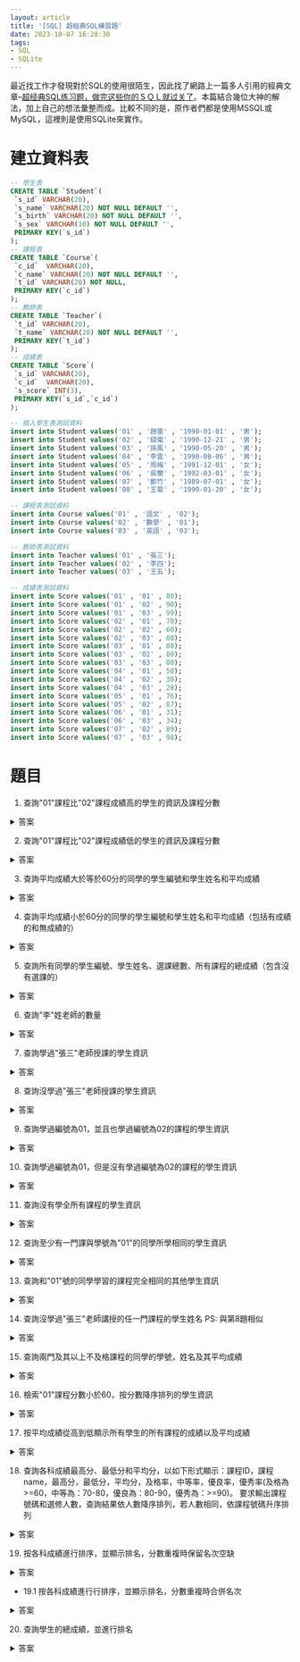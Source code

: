 ```yaml
---
layout: article
title: '[SQL] 超經典SQL練習題'
date: 2023-10-07 16:28:30
tags:
- SQL
- SQLite
---
```

最近找工作才發現對於SQL的使用很陌生，因此找了網路上一篇多人引用的經典文章–[超经典SQL练习题，做完这些你的ＳＱＬ就过关了](https://blog.csdn.net/flycat296/article/details/63681089)。本篇結合幾位大神的解法，加上自己的想法彙整而成。比較不同的是，原作者們都是使用MSSQL或MySQL，這裡則是使用SQLite來實作。
<!--more-->

# 建立資料表

```sql
-- 學生表
CREATE TABLE `Student`(
 `s_id` VARCHAR(20),
 `s_name` VARCHAR(20) NOT NULL DEFAULT '',
 `s_birth` VARCHAR(20) NOT NULL DEFAULT '',
 `s_sex` VARCHAR(10) NOT NULL DEFAULT '',
 PRIMARY KEY(`s_id`)
);
-- 課程表
CREATE TABLE `Course`(
 `c_id`  VARCHAR(20),
 `c_name` VARCHAR(20) NOT NULL DEFAULT '',
 `t_id` VARCHAR(20) NOT NULL,
 PRIMARY KEY(`c_id`)
);
-- 教師表
CREATE TABLE `Teacher`(
 `t_id` VARCHAR(20),
 `t_name` VARCHAR(20) NOT NULL DEFAULT '',
 PRIMARY KEY(`t_id`)
);
-- 成績表
CREATE TABLE `Score`(
 `s_id` VARCHAR(20),
 `c_id`  VARCHAR(20),
 `s_score` INT(3),
 PRIMARY KEY(`s_id`,`c_id`)
);

-- 插入學生表測試資料
insert into Student values('01' , '趙雷' , '1990-01-01' , '男');
insert into Student values('02' , '錢電' , '1990-12-21' , '男');
insert into Student values('03' , '孫風' , '1990-05-20' , '男');
insert into Student values('04' , '李雲' , '1990-08-06' , '男');
insert into Student values('05' , '周梅' , '1991-12-01' , '女');
insert into Student values('06' , '吳蘭' , '1992-03-01' , '女');
insert into Student values('07' , '鄭竹' , '1989-07-01' , '女');
insert into Student values('08' , '王菊' , '1990-01-20' , '女');

-- 課程表測試資料
insert into Course values('01' , '語文' , '02');
insert into Course values('02' , '數學' , '01');
insert into Course values('03' , '英語' , '03');

-- 教師表測試資料
insert into Teacher values('01' , '張三');
insert into Teacher values('02' , '李四');
insert into Teacher values('03' , '王五');

-- 成績表測試資料
insert into Score values('01' , '01' , 80);
insert into Score values('01' , '02' , 90);
insert into Score values('01' , '03' , 99);
insert into Score values('02' , '01' , 70);
insert into Score values('02' , '02' , 60);
insert into Score values('02' , '03' , 80);
insert into Score values('03' , '01' , 80);
insert into Score values('03' , '02' , 80);
insert into Score values('03' , '03' , 80);
insert into Score values('04' , '01' , 50);
insert into Score values('04' , '02' , 30);
insert into Score values('04' , '03' , 20);
insert into Score values('05' , '01' , 76);
insert into Score values('05' , '02' , 87);
insert into Score values('06' , '01' , 31);
insert into Score values('06' , '03' , 34);
insert into Score values('07' , '02' , 89);
insert into Score values('07' , '03' , 98);
```

# 題目

1. 查詢"01"課程比"02"課程成績高的學生的資訊及課程分數
<details>
    <summary>答案</summary>
```sql
SELECT a.*, b.s_score as score_01, c.s_score as score_02 FROM Student a 
JOIN Score b ON a.s_id = b.s_id AND b.c_id = '01'
JOIN Score c ON a.s_id = c.s_id AND c.c_id = '02'
WHERE b.s_score > c.s_score
```
結果
```
+------+--------+------------+-------+----------+----------+
| s_id | s_name | s_birth    | s_sex | score_01 | score_02 |
+------+--------+------------+-------+----------+----------+
| 02   | 錢電   | 1990-12-21 | 男    | 70       | 60       |
| 04   | 李雲   | 1990-08-06 | 男    | 50       | 30       |
+------+--------+------------+-------+----------+----------+
```
</details>

2. 查詢"01"課程比"02"課程成績低的學生的資訊及課程分數
<details>
    <summary>答案</summary>
```sql
SELECT a.*, b.s_score as score_01, c.s_score as score_02 FROM Student a 
JOIN Score b ON a.s_id = b.s_id AND b.c_id = '01'
JOIN Score c ON a.s_id = c.s_id AND c.c_id = '02'
WHERE b.s_score < c.s_score
```
結果
```
+------+--------+------------+-------+----------+----------+
| s_id | s_name | s_birth    | s_sex | score_01 | score_02 |
+------+--------+------------+-------+----------+----------+
| 01   | 趙雷   | 1990-01-01 | 男    | 80       | 90       |
| 05   | 周梅   | 1991-12-01 | 女    | 76       | 87       |
+------+--------+------------+-------+----------+----------+
```
</details>

3. 查詢平均成績大於等於60分的同學的學生編號和學生姓名和平均成績
<details>
    <summary>答案</summary>
```sql
SELECT a.s_id, s_name, ROUND(AVG(s_score), 2) AS avg_score FROM Student a
JOIN Score b ON a.s_id = b.s_id
GROUP BY a.s_id
HAVING avg_score >= 60
```
結果
```
+------+--------+-----------+
| s_id | s_name | avg_score |
+------+--------+-----------+
| 01   | 趙雷   | 89.67     |
| 02   | 錢電   | 70.0      |
| 03   | 孫風   | 80.0      |
| 05   | 周梅   | 81.5      |
| 07   | 鄭竹   | 93.5      |
+------+--------+-----------+
```
</details>

4. 查詢平均成績小於60分的同學的學生編號和學生姓名和平均成績（包括有成績的和無成績的）
<details>
    <summary>答案</summary>
使用ifnull()函式
```sql
SELECT a.s_id, s_name, ROUND(ifnull(AVG(s_score), 0), 2) AS avg_score FROM Student a
LEFT JOIN Score b ON a.s_id = b.s_id
GROUP BY a.s_id
HAVING avg_score < 60
```
結果
```
+------+--------+-----------+
| s_id | s_name | avg_score |
+------+--------+-----------+
| 04   | 李雲   | 33.33     |
| 06   | 吳蘭   | 32.5      |
| 08   | 王菊   | 0.0       |
+------+--------+-----------+
```
</details>

5. 查詢所有同學的學生編號、學生姓名、選課總數、所有課程的總成績（包含沒有選課的）
<details>
    <summary>答案</summary>
```sql
SELECT a.s_id, s_name, COUNT(c_id) as course_count, ifnull(SUM(s_score), 0) as total_score FROM Student a
LEFT JOIN Score b ON a.s_id = b.s_id
GROUP BY a.s_id
```
結果
```
+------+--------+--------------+-------------+
| s_id | s_name | course_count | total_score |
+------+--------+--------------+-------------+
| 01   | 趙雷   | 3            | 269         |
| 02   | 錢電   | 3            | 210         |
| 03   | 孫風   | 3            | 240         |
| 04   | 李雲   | 3            | 100         |
| 05   | 周梅   | 2            | 163         |
| 06   | 吳蘭   | 2            | 65          |
| 07   | 鄭竹   | 2            | 187         |
| 08   | 王菊   | 0            | 0           |
+------+--------+--------------+-------------+
```
</details>

6. 查詢"李"姓老師的數量
<details>
    <summary>答案</summary>
```sql
SELECT COUNT() FROM Teacher
WHERE t_name LIKE '李%'
```
結果
```
+---------+
| COUNT() |
+---------+
| 1       |
+---------+
```
</details>

7. 查詢學過"張三"老師授課的學生資訊
<details>
    <summary>答案</summary>
方法一
```sql
SELECT * FROM Student
WHERE s_id IN (
    SELECT s.s_id FROM Score s -- 透過課程找出對應的學號
    JOIN Course c ON s.c_id = c.c_id AND c.t_id = (
        SELECT t_id FROM Teacher WHERE t_name = '張三'
    )
)
```
方法二
```sql
SELECT a.* FROM Student a
JOIN Score b ON a.s_id = b.s_id AND b.c_id = (
    SELECT c_id FROM Course WHERE t_id = (
        SELECT t_id FROM Teacher WHERE t_name = '張三'
    )
)
```
結果
```
+------+--------+------------+-------+
| s_id | s_name | s_birth    | s_sex |
+------+--------+------------+-------+
| 01   | 趙雷   | 1990-01-01 | 男    |
| 02   | 錢電   | 1990-12-21 | 男    |
| 03   | 孫風   | 1990-05-20 | 男    |
| 04   | 李雲   | 1990-08-06 | 男    |
| 05   | 周梅   | 1991-12-01 | 女    |
| 07   | 鄭竹   | 1989-07-01 | 女    |
+------+--------+------------+-------+
```
</details>

8. 查詢沒學過"張三"老師授課的學生資訊
<details>
    <summary>答案</summary>
```sql
SELECT * FROM Student
WHERE s_id NOT IN ( -- 透過學號取反
    SELECT s.s_id FROM Score s
    JOIN Course c ON s.c_id = c.c_id AND c.t_id = (
        SELECT t_id FROM Teacher WHERE t_name = '張三'
    )
)
```
結果
```
+------+--------+------------+-------+
| s_id | s_name | s_birth    | s_sex |
+------+--------+------------+-------+
| 06   | 吳蘭   | 1992-03-01 | 女    |
| 08   | 王菊   | 1990-01-20 | 女    |
+------+--------+------------+-------+
```
</details>

9. 查詢學過編號為01，並且也學過編號為02的課程的學生資訊
<details>
    <summary>答案</summary>
```sql
SELECT * FROM Student
WHERE s_id IN (
    SELECT s1.s_id FROM Score s1
    JOIN Score s2 ON s1.s_id = s2.s_id -- 透過自連線實現
    WHERE s1.c_id = '01' AND s2.c_id = '02'
)
```
結果
```
+------+--------+------------+-------+
| s_id | s_name | s_birth    | s_sex |
+------+--------+------------+-------+
| 01   | 趙雷   | 1990-01-01 | 男    |
| 02   | 錢電   | 1990-12-21 | 男    |
| 03   | 孫風   | 1990-05-20 | 男    |
| 04   | 李雲   | 1990-08-06 | 男    |
| 05   | 周梅   | 1991-12-01 | 女    |
+------+--------+------------+-------+
```
</details>

10. 查詢學過編號為01，但是沒有學過編號為02的課程的學生資訊
<details>
    <summary>答案</summary>
```sql
SELECT * FROM Student
WHERE s_id IN (
    SELECT s_id FROM Score 
    WHERE c_id = '01' AND s_id NOT IN (
        SELECT s_id FROM Score WHERE c_id = '02' -- 學過02課程的學生
    )    
)
```
結果
```
+------+--------+------------+-------+
| s_id | s_name | s_birth    | s_sex |
+------+--------+------------+-------+
| 06   | 吳蘭   | 1992-03-01 | 女    |
+------+--------+------------+-------+
```
</details>

11. 查詢沒有學全所有課程的學生資訊
<details>
    <summary>答案</summary>
```sql
SELECT a.*, COUNT(b.c_id) as course_count FROM Student a
LEFT JOIN Score b ON a.s_id = b.s_id
GROUP BY b.s_id
HAVING course_count < (
    SELECT COUNT() FROM Course
)
```
結果
```
+------+--------+------------+-------+--------------+
| s_id | s_name | s_birth    | s_sex | course_count |
+------+--------+------------+-------+--------------+
| 08   | 王菊   | 1990-01-20 | 女    | 0            |
| 05   | 周梅   | 1991-12-01 | 女    | 2            |
| 06   | 吳蘭   | 1992-03-01 | 女    | 2            |
| 07   | 鄭竹   | 1989-07-01 | 女    | 2            |
+------+--------+------------+-------+--------------+
```
</details>

12. 查詢至少有一門課與學號為"01"的同學所學相同的學生資訊
<details>
    <summary>答案</summary>
```sql
SELECT a.* FROM Student a
JOIN Score b ON a.s_id = b.s_id
WHERE b.c_id IN (
    SELECT c_id FROM Score WHERE s_id = '01'
) AND b.s_id != '01'
GROUP BY b.s_id
```
結果
```
+------+--------+------------+-------+
| s_id | s_name | s_birth    | s_sex |
+------+--------+------------+-------+
| 02   | 錢電   | 1990-12-21 | 男    |
| 03   | 孫風   | 1990-05-20 | 男    |
| 04   | 李雲   | 1990-08-06 | 男    |
| 05   | 周梅   | 1991-12-01 | 女    |
| 06   | 吳蘭   | 1992-03-01 | 女    |
| 07   | 鄭竹   | 1989-07-01 | 女    |
+------+--------+------------+-------+
```
</details>

13. 查詢和"01"號的同學學習的課程完全相同的其他學生資訊
<details>
    <summary>答案</summary>
使用group_concat()函式
```sql
SELECT a.* FROM Student a
JOIN Score b ON a.s_id = b.s_id
GROUP BY b.s_id
HAVING group_concat(b.c_id) = (
    SELECT group_concat(c_id) FROM Score WHERE s_id = '01'
) AND b.s_id != '01'
```
結果
```
+------+--------+------------+-------+
| s_id | s_name | s_birth    | s_sex |
+------+--------+------------+-------+
| 02   | 錢電   | 1990-12-21 | 男    |
| 03   | 孫風   | 1990-05-20 | 男    |
| 04   | 李雲   | 1990-08-06 | 男    |
+------+--------+------------+-------+
```
</details>

14. 查詢沒學過"張三"老師講授的任一門課程的學生姓名
PS: 與第8題相似
<details>
    <summary>答案</summary>
```sql
SELECT s_name FROM Student
WHERE s_id NOT IN ( -- 透過學號取反
    SELECT s.s_id FROM Score s
    JOIN Course c ON s.c_id = c.c_id AND c.t_id = (
        SELECT t_id FROM Teacher WHERE t_name = '張三'
    )
)
```
結果
```
+--------+
| s_name |
+--------+
| 吳蘭   |
| 王菊   |
+--------+
```
</details>

15. 查詢兩門及其以上不及格課程的同學的學號，姓名及其平均成績
<details>
    <summary>答案</summary>
```sql
SELECT a.s_id, s_name, ROUND(AVG(s_score), 2) as avg_score FROM Student a
JOIN Score b ON a.s_id = b.s_id
WHERE s_score < 60
GROUP BY b.s_id
HAVING COUNT(c_id) >= 2
```
結果
```
+------+--------+-----------+
| s_id | s_name | avg_score |
+------+--------+-----------+
| 04   | 李雲   | 33.33     |
| 06   | 吳蘭   | 32.5      |
+------+--------+-----------+
```
</details>

16. 檢索"01"課程分數小於60，按分數降序排列的學生資訊
<details>
    <summary>答案</summary>
```sql
SELECT a.*, s_score FROM Student a
JOIN Score b ON a.s_id = b.s_id
WHERE c_id = '01' AND s_score < 60
ORDER BY s_score DESC
```
結果
```
+------+--------+------------+-------+---------+
| s_id | s_name | s_birth    | s_sex | s_score |
+------+--------+------------+-------+---------+
| 04   | 李雲   | 1990-08-06 | 男    | 50      |
| 06   | 吳蘭   | 1992-03-01 | 女    | 31      |
+------+--------+------------+-------+---------+
```
</details>

17. 按平均成績從高到低顯示所有學生的所有課程的成績以及平均成績
<details>
    <summary>答案</summary>
```sql
SELECT s_id,
    SUM(CASE WHEN c_id='01' THEN s_score ELSE NULL END) as score_01,
    SUM(CASE WHEN c_id='02' THEN s_score ELSE NULL END) as score_02,
    SUM(CASE WHEN c_id='03' THEN s_score ELSE NULL END) as score_03,
    ROUND(AVG(s_score), 2) as avg_score
FROM Score
GROUP BY s_id
ORDER BY avg_score DESC
```
結果
```
+------+----------+----------+----------+-----------+
| s_id | score_01 | score_02 | score_03 | avg_score |
+------+----------+----------+----------+-----------+
| 07   |          | 89       | 98       | 93.5      |
| 01   | 80       | 90       | 99       | 89.67     |
| 05   | 76       | 87       |          | 81.5      |
| 03   | 80       | 80       | 80       | 80.0      |
| 02   | 70       | 60       | 80       | 70.0      |
| 04   | 50       | 30       | 20       | 33.33     |
| 06   | 31       |          | 34       | 32.5      |
+------+----------+----------+----------+-----------+
```
</details>

18. 查詢各科成績最高分、最低分和平均分，以如下形式顯示：課程ID，課程name，最高分，最低分，平均分，及格率，中等率，優良率，優秀率(及格為>=60，中等為：70-80，優良為：80-90，優秀為：>=90)。
要求輸出課程號碼和選修人數，查詢結果依人數降序排列，若人數相同，依課程號碼升序排列
<details>
    <summary>答案</summary>
```sql
SELECT b.c_id as '課程ID', c_name as '課程name', COUNT() as '選修人數',
    MAX(s_score) as '最高分', MIN(s_score) as '最低分', ROUND(AVG(s_score), 2) as '平均分',
    ROUND(SUM(CASE WHEN s_score >= 60 THEN 1 ELSE 0 END)*1.00/COUNT()*100, 2) as '及格率',
    ROUND(SUM(CASE WHEN s_score >= 70 AND s_score < 80 THEN 1 ELSE 0 END)*1.00/COUNT()*100, 2) as '中等率',
    ROUND(SUM(CASE WHEN s_score >= 80 AND s_score < 90 THEN 1 ELSE 0 END)*1.00/COUNT()*100, 2) as '優良率',
    ROUND(SUM(CASE WHEN s_score >= 90 THEN 1 ELSE 0 END)*1.00/COUNT()*100, 2) as '優秀率'
FROM Score a
JOIN Course b ON a.c_id = b.c_id
GROUP BY b.c_id 
ORDER BY '選修人數' DESC, b.c_id ASC
```
結果
```
+--------+----------+---------+-------+--------+---------+---------+---------+---------+----------+
| 課程ID | 課程name | 選修人數 | 最高分 | 最低分 | 平均分   | 及格率   | 中等率  | 優良率   | 優秀率   |
+--------+----------+---------+-------+--------+---------+---------+---------+---------+----------+
| 01     | 語文     | 6       | 80    | 31     | 64.5    | 66.67   | 33.33   | 33.33   | 0.0      |
| 02     | 數學     | 6       | 90    | 30     | 72.67   | 83.33   | 0.0     | 50.0    | 16.67    |
| 03     | 英語     | 6       | 99    | 20     | 68.5    | 66.67   | 0.0     | 33.33   | 33.33    |
+--------+----------+---------+-------+--------+---------+---------+---------+---------+----------+
```
</details>

19. 按各科成績進行排序，並顯示排名，分數重複時保留名次空缺
<details>
    <summary>答案</summary>
```sql
SELECT *, (
    SELECT COUNT(DISTINCT s_score) + 1 FROM Score b
    WHERE a.c_id = b.c_id AND b.s_score > a.s_score) as rank
FROM Score a
ORDER BY c_id, rank
```
結果
```
+------+------+---------+------+
| s_id | c_id | s_score | rank |
+------+------+---------+------+
| 01   | 01   | 80      | 1    |
| 03   | 01   | 80      | 1    |
| 05   | 01   | 76      | 2    |
| 02   | 01   | 70      | 3    |
| 04   | 01   | 50      | 4    |
| 06   | 01   | 31      | 5    |
| 01   | 02   | 90      | 1    |
| 07   | 02   | 89      | 2    |
| 05   | 02   | 87      | 3    |
| 03   | 02   | 80      | 4    |
| 02   | 02   | 60      | 5    |
| 04   | 02   | 30      | 6    |
| 01   | 03   | 99      | 1    |
| 07   | 03   | 98      | 2    |
| 02   | 03   | 80      | 3    |
| 03   | 03   | 80      | 3    |
| 06   | 03   | 34      | 4    |
| 04   | 03   | 20      | 5    |
+------+------+---------+------+
```
</details>

- 19.1 按各科成績進行行排序，並顯示排名，分數重複時合併名次
<details>
    <summary>答案</summary>
方法一
```sql
SELECT *, (
    SELECT COUNT(s_score) + 1 FROM Score b
    WHERE a.c_id = b.c_id AND b.s_score > a.s_score) as rank
FROM Score a
ORDER BY c_id, rank
```
方法二：使用rank()函式
```sql
SELECT *
FROM (SELECT *, rank() OVER (PARTITION BY c_id ORDER BY s_score DESC) as rank FROM Score)
ORDER BY c_id
```
結果
```
+------+------+---------+------+
| s_id | c_id | s_score | rank |
+------+------+---------+------+
| 01   | 01   | 80      | 1    |
| 03   | 01   | 80      | 1    |
| 05   | 01   | 76      | 3    |
| 02   | 01   | 70      | 4    |
| 04   | 01   | 50      | 5    |
| 06   | 01   | 31      | 6    |
| 01   | 02   | 90      | 1    |
| 07   | 02   | 89      | 2    |
| 05   | 02   | 87      | 3    |
| 03   | 02   | 80      | 4    |
| 02   | 02   | 60      | 5    |
| 04   | 02   | 30      | 6    |
| 01   | 03   | 99      | 1    |
| 07   | 03   | 98      | 2    |
| 02   | 03   | 80      | 3    |
| 03   | 03   | 80      | 3    |
| 06   | 03   | 34      | 5    |
| 04   | 03   | 20      | 6    |
+------+------+---------+------+
```
</details>

20. 查詢學生的總成績，並進行排名
<details>
    <summary>答案</summary>
使用row_number()函式
```sql
SELECT a.s_id, s_name, ifnull(SUM(s_score), 0) as total_score,
    row_number() OVER (ORDER BY SUM(s_score) DESC) as rank
FROM Student a
LEFT JOIN Score b ON a.s_id = b.s_id
GROUP BY a.s_id
```
結果
```
+------+--------+-------------+------+
| s_id | s_name | total_score | rank |
+------+--------+-------------+------+
| 01   | 趙雷   | 269         | 1    |
| 03   | 孫風   | 240         | 2    |
| 02   | 錢電   | 210         | 3    |
| 07   | 鄭竹   | 187         | 4    |
| 05   | 周梅   | 163         | 5    |
| 04   | 李雲   | 100         | 6    |
| 06   | 吳蘭   | 65          | 7    |
| 08   | 王菊   | 0           | 8    |
+------+--------+-------------+------+
```
</detail>

21. 查詢不同老師所教不同課程平均分從高到低顯示
<details>
    <summary>答案</summary>
```sql
SELECT c.t_id, t_name, c.c_id, c_name, ROUND(AVG(s_score), 2) as avg_score FROM Score s
JOIN Course c ON s.c_id = c.c_id
JOIN Teacher t ON c.t_id = t.t_id
GROUP BY c.c_id
ORDER BY avg_score DESC
```
結果
```
+------+--------+------+--------+-----------+
| t_id | t_name | c_id | c_name | avg_score |
+------+--------+------+--------+-----------+
| 01   | 張三   | 02   | 數學   | 72.67     |
| 03   | 王五   | 03   | 英語   | 68.5      |
| 02   | 李四   | 01   | 語文   | 64.5      |
+------+--------+------+--------+-----------+
```
</details>

22. 查詢所有課程的成績第2名到第3名的學生資訊及該課程成績
<details>
    <summary>答案</summary>
```sql
SELECT b.*, c_id, s_score, rank 
FROM (SELECT *, rank() OVER (PARTITION BY c_id ORDER BY s_score DESC) as rank FROM Score) a
JOIN Student b ON a.s_id = b.s_id
WHERE rank BETWEEN 2 AND 3
```
結果：因有分數相同，占同個名次，所以課程01才只有呈現第3名
```
+------+--------+------------+-------+------+---------+------+
| s_id | s_name | s_birth    | s_sex | c_id | s_score | rank |
+------+--------+------------+-------+------+---------+------+
| 05   | 周梅   | 1991-12-01 | 女    | 01   | 76      | 3    |
| 07   | 鄭竹   | 1989-07-01 | 女    | 02   | 89      | 2    |
| 05   | 周梅   | 1991-12-01 | 女    | 02   | 87      | 3    |
| 07   | 鄭竹   | 1989-07-01 | 女    | 03   | 98      | 2    |
| 02   | 錢電   | 1990-12-21 | 男    | 03   | 80      | 3    |
| 03   | 孫風   | 1990-05-20 | 男    | 03   | 80      | 3    |
+------+--------+------------+-------+------+---------+------+
```
</details>

23. 統計各科成績各分數段人數：課程編號，課程名稱，[100-85]，[85-70]，[70-60]，[60-0] 及所佔百分比
<details>
    <summary>答案</summary>
```sql
SELECT a.c_id as '課程編號', c_name as '課程名稱',
    SUM(CASE WHEN s_score >= 85 THEN 1 ELSE 0 END) as '[100-85]',
    ROUND(SUM(CASE WHEN s_score >= 85 THEN 1 ELSE 0 END)*1.00/COUNT(a.s_id)*100, 2) as '[100-85]百分比',
    SUM(CASE WHEN s_score >= 70 AND s_score < 85 THEN 1 ELSE 0 END) as '[85-70]',
    ROUND(SUM(CASE WHEN s_score >= 70 AND s_score < 85 THEN 1 ELSE 0 END)*1.00/COUNT(a.s_id)*100, 2) as '[85-70]百分比',
    SUM(CASE WHEN s_score >= 60 AND s_score < 70 THEN 1 ELSE 0 END) as '[70-60]',
    ROUND(SUM(CASE WHEN s_score >= 60 AND s_score < 70 THEN 1 ELSE 0 END)*1.00/COUNT(a.s_id)*100, 2) as '[70-60]百分比',
    SUM(CASE WHEN s_score < 60 THEN 1 ELSE 0 END) as '[60-0]',
    ROUND(SUM(CASE WHEN s_score < 60 THEN 1 ELSE 0 END)*1.00/COUNT(a.s_id)*100, 2) as '[60-0]百分比'
FROM Score a
JOIN Course b ON a.c_id = b.c_id
GROUP BY a.c_id
```
結果
```
+---------+----------+----------+---------------+---------+--------------+---------+---------------+--------+-------------+
| 課程編號 | 課程名稱 | [100-85] | [100-85]百分比 | [85-70] | [85-70]百分比 | [70-60] | [70-60]百分比 | [60-0] | [60-0]百分比 |
+---------+----------+----------+---------------+---------+--------------+---------+---------------+--------+-------------+
| 01      | 語文     | 0        | 0.0           | 4       | 66.67         | 0       | 0.0          | 2      | 33.33        |
| 02      | 數學     | 3        | 50.0          | 1       | 16.67         | 1       | 16.67        | 1      | 16.67        |
| 03      | 英語     | 2        | 33.33         | 2       | 33.33         | 0       | 0.0          | 2      | 33.33        |
+---------+----------+----------+---------------+---------+--------------+---------+---------------+--------+-------------+
```
</details>

24. 查詢學生平均成績及其名次
PS: 與第20題相似
<details>
    <summary>答案</summary>
```sql
SELECT a.s_id, s_name, ROUND(ifnull(AVG(s_score), 0), 2) as avg_score,
    row_number() OVER (ORDER BY AVG(s_score) DESC) as rank
FROM Student a
LEFT JOIN Score b ON a.s_id = b.s_id
GROUP BY a.s_id
```
結果
```
+------+--------+-----------+------+
| s_id | s_name | avg_score | rank |
+------+--------+-----------+------+
| 07   | 鄭竹   | 93.5      | 1    |
| 01   | 趙雷   | 89.67     | 2    |
| 05   | 周梅   | 81.5      | 3    |
| 03   | 孫風   | 80.0      | 4    |
| 02   | 錢電   | 70.0      | 5    |
| 04   | 李雲   | 33.33     | 6    |
| 06   | 吳蘭   | 32.5      | 7    |
| 08   | 王菊   | 0.0       | 8    |
+------+--------+-----------+------+
```
</details>

25. 查詢各科成績前三名的記錄
<details>
    <summary>答案</summary>
使用rank()函式
```sql
SELECT *
FROM (SELECT *, rank() OVER (PARTITION BY c_id ORDER BY s_score DESC) as rank FROM Score)
WHERE rank <= 3
```
結果
```
+------+------+---------+------+
| s_id | c_id | s_score | rank |
+------+------+---------+------+
| 01   | 01   | 80      | 1    |
| 03   | 01   | 80      | 1    |
| 05   | 01   | 76      | 3    |
| 01   | 02   | 90      | 1    |
| 07   | 02   | 89      | 2    |
| 05   | 02   | 87      | 3    |
| 01   | 03   | 99      | 1    |
| 07   | 03   | 98      | 2    |
| 02   | 03   | 80      | 3    |
| 03   | 03   | 80      | 3    |
+------+------+---------+------+
```
</details>

26. 查詢每門課程被選修的學生數
<details>
    <summary>答案</summary>
```sql
SELECT c_id, COUNT(s_id) as num FROM Score
GROUP BY c_id
```
結果
```
+------+-----+
| c_id | num |
+------+-----+
| 01   | 6   |
| 02   | 6   |
| 03   | 6   |
+------+-----+
```
</details>

27. 查詢出只選修兩門課程的學生學號和姓名
<details>
    <summary>答案</summary>
```sql
SELECT a.s_id, s_name FROM Score a
JOIN Student b ON a.s_id = b.s_id
GROUP BY a.s_id
HAVING COUNT(c_id) = 2
```
結果
```
+------+--------+
| s_id | s_name |
+------+--------+
| 05   | 周梅   |
| 06   | 吳蘭   |
| 07   | 鄭竹   |
+------+--------+
```
</details>

28. 查詢男生、女生人數
<details>
    <summary>答案</summary>
```sql
SELECT s_sex, COUNT(s_id) as num FROM Student
GROUP BY s_sex
```
結果
```
+-------+-----+
| s_sex | num |
+-------+-----+
| 女    | 4   |
| 男    | 4   |
+-------+-----+
```
</details>

29. 查詢名字中含有"風"字的學生資訊
<details>
    <summary>答案</summary>
```sql
SELECT * FROM Student
WHERE s_name LIKE '%風%'
```
結果
```
+------+--------+------------+-------+
| s_id | s_name | s_birth    | s_sex |
+------+--------+------------+-------+
| 03   | 孫風   | 1990-05-20 | 男    |
+------+--------+------------+-------+
```
</details>

30. 查詢同名同性學生名單，並統計同名人數
<details>
    <summary>答案</summary>
```sql
SELECT s1.s_name, s1.s_sex, COUNT() FROM Student s1
JOIN Student s2 ON s1.s_name = s2.s_name AND s1.s_sex = s2.s_sex AND s1.s_id != s2.s_id
GROUP BY s1.s_name, s1.s_sex
```
查無結果
</details>

31. 查詢1990年出生的學生資訊
<details>
    <summary>答案</summary>
```sql
SELECT * FROM Student
WHERE strftime('%Y', s_birth) = '1990'
```
結果
```
+------+--------+------------+-------+
| s_id | s_name | s_birth    | s_sex |
+------+--------+------------+-------+
| 01   | 趙雷   | 1990-01-01 | 男    |
| 02   | 錢電   | 1990-12-21 | 男    |
| 03   | 孫風   | 1990-05-20 | 男    |
| 04   | 李雲   | 1990-08-06 | 男    |
| 08   | 王菊   | 1990-01-20 | 女    |
+------+--------+------------+-------+
```
</details>

32. 查詢每門課程的平均成績，結果按平均成績降序排列，平均成績相同時，按課程編號升序排列
<details>
    <summary>答案</summary>
```sql
SELECT c_id, ROUND(AVG(s_score), 2) as avg_score
FROM Score
GROUP BY c_id 
ORDER BY avg_score DESC, c_id ASC
```
結果
```
+------+-----------+
| c_id | avg_score |
+------+-----------+
| 02   | 72.67     |
| 03   | 68.5      |
| 01   | 64.5      |
+------+-----------+
```
</details>

33. 查詢平均成績大於等於85的所有學生的學號、姓名和平均成績
PS: 與第3題相似
<details>
    <summary>答案</summary>
```sql
SELECT a.s_id, s_name, ROUND(AVG(s_score), 2) AS avg_score FROM Student a
JOIN Score b ON a.s_id = b.s_id
GROUP BY a.s_id
HAVING avg_score >= 85
```
結果
```
+------+--------+-----------+
| s_id | s_name | avg_score |
+------+--------+-----------+
| 01   | 趙雷   | 89.67     |
| 07   | 鄭竹   | 93.5      |
+------+--------+-----------+
```
</details>

34. 查詢課程名稱為"數學"，且分數低於60的學生姓名和分數
<details>
    <summary>答案</summary>
```sql
SELECT s_name, s_score FROM Score a
JOIN Student b ON a.s_id = b.s_id 
WHERE a.c_id = (
    SELECT c_id FROM Course WHERE c_name = '數學'
) AND s_score < 60
```
結果
```
+--------+---------+
| s_name | s_score |
+--------+---------+
| 李雲   | 30      |
+--------+---------+
```
</details>

35. 查詢所有學生的課程及分數狀況（有學生沒成績，沒選課的狀況）
<details>
    <summary>答案</summary>
```sql
SELECT a.s_id, s_name,
    MAX(CASE WHEN c_name='語文' THEN s_score ELSE NULL END) as '語文',
    MAX(CASE WHEN c_name='數學' THEN s_score ELSE NULL END) as '數學',
    MAX(CASE WHEN c_name='英語' THEN s_score ELSE NULL END) as '英語'
FROM Student a
LEFT JOIN Score b ON a.s_id = b.s_id
JOIN Course c ON b.c_id = c.c_id
GROUP BY a.s_id
```
結果
```
+------+--------+------+------+------+
| s_id | s_name | 語文 | 數學 | 英語 |
+------+--------+------+------+------+
| 01   | 趙雷   | 80   | 90   | 99   |
| 02   | 錢電   | 70   | 60   | 80   |
| 03   | 孫風   | 80   | 80   | 80   |
| 04   | 李雲   | 50   | 30   | 20   |
| 05   | 周梅   | 76   | 87   |      |
| 06   | 吳蘭   | 31   |      | 34   |
| 07   | 鄭竹   |      | 89   | 98   |
+------+--------+------+------+------+
```
</details>

36. 查詢任何一門課程成績在70分以上的姓名、課程名稱和分數
<details>
    <summary>答案</summary>
```sql
SELECT s_name, c_name, s_score FROM Score a
JOIN Course b ON a.c_id = b.c_id AND s_score > 70
JOIN Student c ON a.s_id = c.s_id
```
結果
```
+--------+--------+---------+
| s_name | c_name | s_score |
+--------+--------+---------+
| 趙雷   | 語文   | 80      |
| 趙雷   | 數學   | 90      |
| 趙雷   | 英語   | 99      |
| 錢電   | 英語   | 80      |
| 孫風   | 語文   | 80      |
| 孫風   | 數學   | 80      |
| 孫風   | 英語   | 80      |
| 周梅   | 語文   | 76      |
| 周梅   | 數學   | 87      |
| 鄭竹   | 數學   | 89      |
| 鄭竹   | 英語   | 98      |
+--------+--------+---------+
```
</details>

37. 查詢不及格的課程
<details>
    <summary>答案</summary>
```sql
SELECT s_name, c_name, s_score FROM Score a
JOIN Course b ON a.c_id = b.c_id AND s_score < 60
JOIN Student c ON a.s_id = c.s_id
```
結果
```
+--------+--------+---------+
| s_name | c_name | s_score |
+--------+--------+---------+
| 李雲   | 語文   | 50      |
| 李雲   | 數學   | 30      |
| 李雲   | 英語   | 20      |
| 吳蘭   | 語文   | 31      |
| 吳蘭   | 英語   | 34      |
+--------+--------+---------+
```
</details>

38. 查詢課程編號為01且課程成績在80分以上的學生的學號和姓名
<details>
    <summary>答案</summary>
```sql
SELECT a.s_id, s_name FROM Score a
JOIN Student b ON a.s_id = b.s_id AND c_id = '01' AND s_score > 80
```
查無結果
</details>

39. 求每門課程的學生人數
PS: 與第26題相同

40. 成績不重複的情況下，查詢選修"張三"老師所授課程的學生中，成績最高的學生資訊及其成績
<details>
    <summary>答案</summary>
```sql
SELECT b.*, MAX(s_score) FROM Score a
JOIN Student b ON a.s_id = b.s_id
WHERE c_id = (
    SELECT c_id FROM Teacher t
    JOIN Course c ON t.t_id = c.t_id AND t_name = '張三'
)
```
結果
```
+------+--------+------------+-------+--------------+
| s_id | s_name | s_birth    | s_sex | MAX(s_score) |
+------+--------+------------+-------+--------------+
| 01   | 趙雷   | 1990-01-01 | 男    | 90           |
+------+--------+------------+-------+--------------+
```
</details>

- 40.1 成績重複的情況下，查詢選修"張三"老師所授課程的學生中，成績最高的學生資訊及其成績
<details>
    <summary>答案</summary>
```sql
SELECT b.*, s_score 
FROM (SELECT *, rank() OVER (PARTITION BY c_id ORDER BY s_score DESC) as rank FROM Score) a
JOIN Student b ON a.s_id = b.s_id
WHERE c_id = (
    SELECT c_id FROM Teacher t
    JOIN Course c ON t.t_id = c.t_id AND t_name = '張三'
) AND rank = 1
```
結果
```
+------+--------+------------+-------+---------+
| s_id | s_name | s_birth    | s_sex | s_score |
+------+--------+------------+-------+---------+
| 01   | 趙雷   | 1990-01-01 | 男    | 90      |
+------+--------+------------+-------+---------+
```
</details>

41. 查詢不同課程成績相同的學生的學生編號、課程編號、學生成績
<details>
    <summary>答案</summary>
```sql
SELECT DISTINCT a.* FROM Score a
JOIN Score b ON a.s_id = b.s_id AND a.s_score = b.s_score AND a.c_id != b.c_id
```
結果
```
+------+------+---------+
| s_id | c_id | s_score |
+------+------+---------+
| 03   | 01   | 80      |
| 03   | 02   | 80      |
| 03   | 03   | 80      |
+------+------+---------+
```
</details>

42. 查詢每門成績最好的前兩名
PS: 與第25題相似
<details>
    <summary>答案</summary>
```sql
SELECT *
FROM (SELECT *, rank() OVER (PARTITION BY c_id ORDER BY s_score DESC) as rank FROM Score)
WHERE rank <= 2
```
結果
```
+------+------+---------+------+
| s_id | c_id | s_score | rank |
+------+------+---------+------+
| 01   | 01   | 80      | 1    |
| 03   | 01   | 80      | 1    |
| 01   | 02   | 90      | 1    |
| 07   | 02   | 89      | 2    |
| 01   | 03   | 99      | 1    |
| 07   | 03   | 98      | 2    |
+------+------+---------+------+
```
</details>

43. 統計每門課程的學生選修人數（超過5人的課程才統計）
PS: 與第26題相似
<details>
    <summary>答案</summary>
```sql
SELECT c_id, COUNT(s_id) as num FROM Score
GROUP BY c_id
HAVING num > 5
```
結果
```
+------+-----+
| c_id | num |
+------+-----+
| 01   | 6   |
| 02   | 6   |
| 03   | 6   |
+------+-----+
```
</details>

44. 檢索至少選修兩門課程的學生學號
PS: 與第27題相似
<details>
    <summary>答案</summary>
```sql
SELECT s_id FROM Score
GROUP BY s_id
HAVING COUNT(c_id) >= 2
```
結果
```
+------+
| s_id |
+------+
| 01   |
| 02   |
| 03   |
| 04   |
| 05   |
| 06   |
| 07   |
+------+
```
</details>

45. 查詢選修了全部課程的學生資訊
<details>
    <summary>答案</summary>
```sql
SELECT a.* FROM Student a
JOIN Score b ON a.s_id = b.s_id
GROUP BY a.s_id
HAVING COUNT(b.c_id) = (SELECT COUNT() FROM Course)
```
結果
```
+------+--------+------------+-------+
| s_id | s_name | s_birth    | s_sex |
+------+--------+------------+-------+
| 01   | 趙雷   | 1990-01-01 | 男    |
| 02   | 錢電   | 1990-12-21 | 男    |
| 03   | 孫風   | 1990-05-20 | 男    |
| 04   | 李雲   | 1990-08-06 | 男    |
+------+--------+------------+-------+
```
</details>

46. 查詢各學生的年齡，只按年份來算
<details>
    <summary>答案</summary>
```sql
SELECT s_name, strftime('%Y', 'now') - strftime('%Y', s_birth) as age FROM Student
```
結果
```
+--------+------+
| s_name | age  |
+--------+------+
| 趙雷   | 33   |
| 錢電   | 33   |
| 孫風   | 33   |
| 李雲   | 33   |
| 周梅   | 32   |
| 吳蘭   | 31   |
| 鄭竹   | 34   |
| 王菊   | 33   |
+--------+------+
```
</details>

- 46.1 按照出生日期來算，當前月日 < 出生年月的月日則，年齡減一
<details>
    <summary>答案</summary>
```sql
SELECT s_name, 
    strftime('%Y', 'now') - strftime('%Y', s_birth) - (
        CASE WHEN strftime('%m%d', 'now') < strftime('%m%d', s_birth) 
        THEN 1 ELSE 0 END) as age 
FROM Student
```
結果
```
+--------+-----+
| s_name | age |
+--------+-----+
| 趙雷   | 33  |
| 錢電   | 32  |
| 孫風   | 33  |
| 李雲   | 33  |
| 周梅   | 31  |
| 吳蘭   | 31  |
| 鄭竹   | 34  |
| 王菊   | 33  |
+--------+-----+
```
</details>

47. 查詢本週過生日的學生
<details>
    <summary>答案</summary>
```sql
SELECT * FROM Student
WHERE strftime('%W', s_birth) = strftime('%W', 'now')
```
</details>

48. 查詢下週過生日的學生
<details>
    <summary>答案</summary>
使用strftime()函式會得到字串結果，做加減運算後，會變成數字，要小心兩邊的型態是否一致。
```sql
SELECT * FROM Student
WHERE strftime('%W', s_birth) + 0 = strftime('%W', 'now') + 1
```
</details>

49. 查詢本月過生日的學生
<details>
    <summary>答案</summary>
```sql
SELECT * FROM Student
WHERE strftime('%m', s_birth) = strftime('%m', 'now')
```
</details>

50. 查詢下月過生日的學生
<details>
    <summary>答案</summary>
使用strftime()函式會得到字串結果，做加減運算後，會變成數字，要小心兩邊的型態是否一致。
```sql
SELECT * FROM Student
WHERE strftime('%m', s_birth) + 0 = strftime('%m', 'now') + 1
```
</details>

其它

- 查詢在成績表存在成績的學生資訊
<details>
    <summary>答案</summary>
```sql
SELECT DISTINCT b.* FROM Score a, Student b
WHERE a.s_id = b.s_id
```
結果
```
+------+--------+------------+-------+
| s_id | s_name | s_birth    | s_sex |
+------+--------+------------+-------+
| 01   | 趙雷   | 1990-01-01 | 男    |
| 02   | 錢電   | 1990-12-21 | 男    |
| 03   | 孫風   | 1990-05-20 | 男    |
| 04   | 李雲   | 1990-08-06 | 男    |
| 05   | 周梅   | 1991-12-01 | 女    |
| 06   | 吳蘭   | 1992-03-01 | 女    |
| 07   | 鄭竹   | 1989-07-01 | 女    |
+------+--------+------------+-------+
```
</details>

**參考資料**
1. [50道SQL练习题](https://blog.csdn.net/hansome_hong/article/details/131211316)
2. [超經典MySQL練習50題，做完這些你的SQL就過關了](https://allaboutdataanalysis.medium.com/超經典mysql練習50題-做完這些你的sql就過關了-600fca8979a8)
3. [Mysql 经典50题练习](https://www.jianshu.com/p/9abffdd334fa)
4. [經典SQL練習題(MySQL版)](https://www.twblogs.net/a/5d2dff68bd9eee1ede078243)
